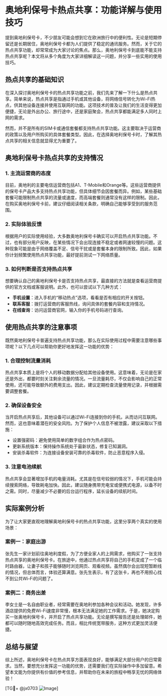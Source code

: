 # 奥地利保号卡热点共享：功能详解与使用技巧

提到奥地利保号卡，不少朋友可能会想到它在欧洲旅行中的便利性。无论是短期停留还是长期居住，奥地利保号卡都为人们提供了稳定的通讯服务。然而，关于它的热点共享功能，却常常成为大家讨论的焦点。那么，奥地利保号卡到底能不能支持热点共享呢？本文将从多个角度为大家详细解读这一问题，并分享一些实用的使用技巧。

## 热点共享的基础知识

在深入探讨奥地利保号卡的热点共享功能之前，我们先来了解一下什么是热点共享。简单来说，热点共享是指通过手机或其他设备，将网络信号转化为Wi-Fi热点，供其他设备连接并使用互联网的功能。这项技术的普及让我们的生活变得更加便捷，无论是外出办公、旅行途中，还是家庭聚会，热点共享都能满足多人同时上网的需求。

然而，并不是所有的SIM卡或通信套餐都支持热点共享功能。这主要取决于运营商的政策以及用户所购买的具体套餐类型。因此，在选择奥地利保号卡时，了解其热点共享的相关信息就显得尤为重要了。

## 奥地利保号卡热点共享的支持情况

### 1. **主流运营商的态度**
目前，奥地利的主要电信运营商包括A1、T-Mobile和Orange等。这些运营商提供的保号卡产品大多支持热点共享功能，但具体细节会因套餐而异。例如，某些基础套餐可能限制热点共享的流量或速度，而高端套餐则通常没有这样的限制。因此，在购买奥地利保号卡前，建议仔细阅读相关条款，明确自己能够享受到的服务范围。

### 2. **实际体验反馈**
根据用户的实际使用经验，大多数奥地利保号卡确实可以开启热点共享功能。不过，也有部分用户反映，在某些情况下会出现连接不稳定或者网速较慢的问题。这种现象可能是由于网络覆盖不足、信号干扰或是套餐本身的限制所致。因此，如果你计划频繁使用热点共享功能，最好提前测试一下网络质量。

### 3. **如何判断是否支持热点共享**
想要确认自己的奥地利保号卡是否支持热点共享，最直接的方法就是查看运营商提供的官方文档或客服说明。此外，也可以尝试以下几种方式：
- **手机设置**：进入手机的“移动热点”选项，看看是否有相应的开关按钮。
- **联系客服**：拨打运营商的客服热线，询问具体的套餐内容和支持情况。
- **在线查询**：访问运营商官网，输入你的手机号码进行查询。

## 使用热点共享的注意事项

既然奥地利保号卡普遍支持热点共享功能，那么在实际使用过程中需要注意哪些事项呢？以下几点可以帮助你更好地发挥这一功能的优势：

### 1. **合理控制流量消耗**
热点共享本质上是将个人的移动数据分配给其他设备使用。这意味着，无论是在家还是外出，都要时刻关注剩余流量的情况。一旦流量耗尽，不仅会影响自己的正常使用，还可能导致额外的费用支出。因此，建议定期检查流量使用记录，并根据需要调整套餐。

### 2. **确保设备安全**
当开启热点共享后，其他设备可以通过Wi-Fi连接到你的手机，从而访问互联网。然而，这也意味着潜在的安全风险。为了保护个人信息不被泄露，建议采取以下措施：
- 设置强密码：避免使用简单的数字组合作为热点密码。
- 更新系统版本：保持操作系统处于最新状态，修复已知漏洞。
- 安装杀毒软件：为连接设备安装可靠的杀毒软件，防止恶意程序入侵。

### 3. **注意电池续航**
热点共享会显著增加手机的电量消耗。尤其是在信号较弱的情况下，手机可能会持续搜索网络，导致耗电加快。因此，建议随身携带充电宝或便携式电源，以备不时之需。同时，尽量减少不必要的后台运行程序，延长设备的续航时间。

## 实际案例分析

为了让大家更直观地理解奥地利保号卡的热点共享功能，这里分享两个真实的使用场景：

### 案例一：家庭出游
张先生一家计划前往奥地利度假，为了方便全家人的上网需求，他购买了一张支持热点共享的奥地利保号卡。在旅途中，他通过热点共享将自己的手机变成了一个临时路由器，让妻子和孩子能够随时浏览网页、观看视频。虽然偶尔会出现短暂断线的情况，但总体而言，体验还算满意。张先生表示，有了这张卡，再也不用担心找不到公共Wi-Fi的问题了。

### 案例二：商务出差
李女士是一名自由职业者，经常需要在奥地利参加各种会议和活动。她发现，许多酒店提供的免费Wi-Fi速度非常慢，根本无法满足她的工作需求。于是，她决定购买一张奥地利保号卡，并开启了热点共享功能。无论是撰写报告还是处理邮件，她都可以随时随地高效完成任务。而且，相比传统宽带服务，这种方式更加灵活便捷。

## 总结与展望

综上所述，奥地利保号卡在热点共享方面表现良好，能够满足大部分用户的日常需求。当然，要想充分发挥这一功能的优势，还需要我们在实际操作中多加留意。希望本文能为你提供有价值的参考信息，并帮助你在未来的旅程中畅享无忧的网络体验！

[TG💪+ @jx0703 ![Image](https://github.com/user-attachments/assets/dbca1d08-cadb-493c-b0ec-ad6f7a83f270)]